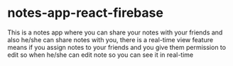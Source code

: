 # notes-app-react-firebase

This is a notes app where you can share your notes with your friends and also he/she can share notes with you, there is a real-time view feature means if you assign notes to your friends and you give them permission to edit so when he/she can edit note so you can see it in real-time
